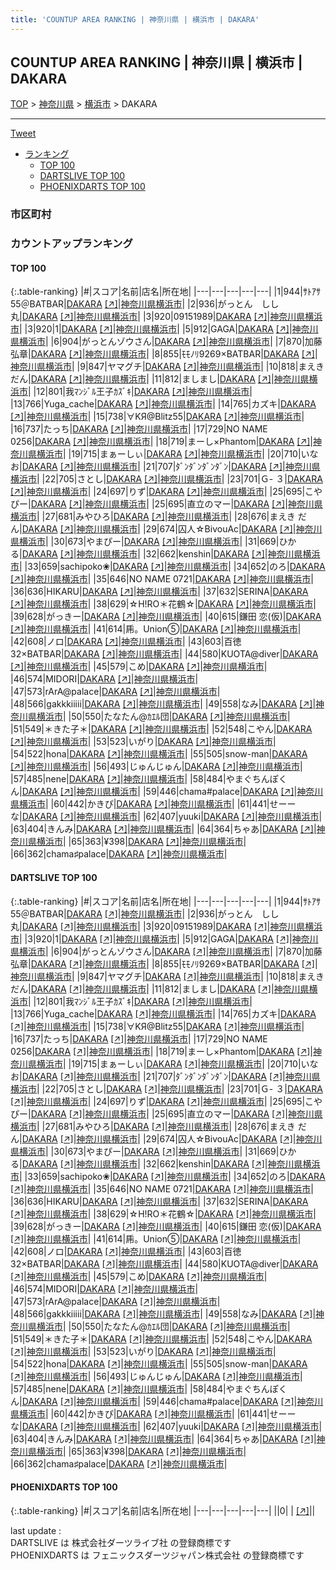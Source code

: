 ```yaml
---
title: 'COUNTUP AREA RANKING | 神奈川県 | 横浜市 | DAKARA'
---
```

## COUNTUP AREA RANKING | 神奈川県 | 横浜市 | DAKARA

[TOP](/darts/rank/) > [神奈川県](/darts/rank/神奈川県/) > [横浜市](/darts/rank/神奈川県/横浜市/) > DAKARA

___

<a href="https://twitter.com/share?ref_src=twsrc%5Etfw" data-text="COUNTUP AREA RANKING | 神奈川県横浜市DAKARA" class="twitter-share-button" data-hashtags="DARTSLIVE,PHOENIXDARTS,darts,ダーツ" data-show-count="false">Tweet</a>

* [ランキング](#カウントアップランキング)
    * [TOP 100](#top-100)
    * [DARTSLIVE TOP 100](#dartslive-top-100)
    * [PHOENIXDARTS TOP 100](#phoenixdarts-top-100)

### 市区町村

<ul>

</ul>

### カウントアップランキング

#### TOP 100



{:.table-ranking}
|#|スコア|名前|店名|所在地|
|---|---|---|---|---|
|1|944|<span class="rank-name-dl">ｻﾄｱｻ55＠BATBAR</span>|<a href="/darts/rank/shops/5ac3c671eeff47310d9b047a20a7ba1e.html">DAKARA</a> <a href="https://search.dartslive.com/jp/shop/5ac3c671eeff47310d9b047a20a7ba1e">[↗]</a>|<a href="/darts/rank/神奈川県/横浜市">神奈川県横浜市</a>|
|2|936|<span class="rank-name-dl">がっとん　しし丸</span>|<a href="/darts/rank/shops/5ac3c671eeff47310d9b047a20a7ba1e.html">DAKARA</a> <a href="https://search.dartslive.com/jp/shop/5ac3c671eeff47310d9b047a20a7ba1e">[↗]</a>|<a href="/darts/rank/神奈川県/横浜市">神奈川県横浜市</a>|
|3|920|<span class="rank-name-dl">09151989</span>|<a href="/darts/rank/shops/5ac3c671eeff47310d9b047a20a7ba1e.html">DAKARA</a> <a href="https://search.dartslive.com/jp/shop/5ac3c671eeff47310d9b047a20a7ba1e">[↗]</a>|<a href="/darts/rank/神奈川県/横浜市">神奈川県横浜市</a>|
|3|920|<span class="rank-name-dl">1</span>|<a href="/darts/rank/shops/5ac3c671eeff47310d9b047a20a7ba1e.html">DAKARA</a> <a href="https://search.dartslive.com/jp/shop/5ac3c671eeff47310d9b047a20a7ba1e">[↗]</a>|<a href="/darts/rank/神奈川県/横浜市">神奈川県横浜市</a>|
|5|912|<span class="rank-name-dl">GAGA</span>|<a href="/darts/rank/shops/5ac3c671eeff47310d9b047a20a7ba1e.html">DAKARA</a> <a href="https://search.dartslive.com/jp/shop/5ac3c671eeff47310d9b047a20a7ba1e">[↗]</a>|<a href="/darts/rank/神奈川県/横浜市">神奈川県横浜市</a>|
|6|904|<span class="rank-name-dl">がっとんゾウさん</span>|<a href="/darts/rank/shops/5ac3c671eeff47310d9b047a20a7ba1e.html">DAKARA</a> <a href="https://search.dartslive.com/jp/shop/5ac3c671eeff47310d9b047a20a7ba1e">[↗]</a>|<a href="/darts/rank/神奈川県/横浜市">神奈川県横浜市</a>|
|7|870|<span class="rank-name-dl">加藤 弘章</span>|<a href="/darts/rank/shops/5ac3c671eeff47310d9b047a20a7ba1e.html">DAKARA</a> <a href="https://search.dartslive.com/jp/shop/5ac3c671eeff47310d9b047a20a7ba1e">[↗]</a>|<a href="/darts/rank/神奈川県/横浜市">神奈川県横浜市</a>|
|8|855|<span class="rank-name-dl">ﾓﾓﾉﾘ9269×BATBAR</span>|<a href="/darts/rank/shops/5ac3c671eeff47310d9b047a20a7ba1e.html">DAKARA</a> <a href="https://search.dartslive.com/jp/shop/5ac3c671eeff47310d9b047a20a7ba1e">[↗]</a>|<a href="/darts/rank/神奈川県/横浜市">神奈川県横浜市</a>|
|9|847|<span class="rank-name-dl">ヤマグチ</span>|<a href="/darts/rank/shops/5ac3c671eeff47310d9b047a20a7ba1e.html">DAKARA</a> <a href="https://search.dartslive.com/jp/shop/5ac3c671eeff47310d9b047a20a7ba1e">[↗]</a>|<a href="/darts/rank/神奈川県/横浜市">神奈川県横浜市</a>|
|10|818|<span class="rank-name-dl">まえきだん</span>|<a href="/darts/rank/shops/5ac3c671eeff47310d9b047a20a7ba1e.html">DAKARA</a> <a href="https://search.dartslive.com/jp/shop/5ac3c671eeff47310d9b047a20a7ba1e">[↗]</a>|<a href="/darts/rank/神奈川県/横浜市">神奈川県横浜市</a>|
|11|812|<span class="rank-name-dl">ましまし</span>|<a href="/darts/rank/shops/5ac3c671eeff47310d9b047a20a7ba1e.html">DAKARA</a> <a href="https://search.dartslive.com/jp/shop/5ac3c671eeff47310d9b047a20a7ba1e">[↗]</a>|<a href="/darts/rank/神奈川県/横浜市">神奈川県横浜市</a>|
|12|801|<span class="rank-name-dl">我ﾏﾝｼﾞﾙ王子ｶｽﾞｷ</span>|<a href="/darts/rank/shops/5ac3c671eeff47310d9b047a20a7ba1e.html">DAKARA</a> <a href="https://search.dartslive.com/jp/shop/5ac3c671eeff47310d9b047a20a7ba1e">[↗]</a>|<a href="/darts/rank/神奈川県/横浜市">神奈川県横浜市</a>|
|13|766|<span class="rank-name-dl">Yuga_cache</span>|<a href="/darts/rank/shops/5ac3c671eeff47310d9b047a20a7ba1e.html">DAKARA</a> <a href="https://search.dartslive.com/jp/shop/5ac3c671eeff47310d9b047a20a7ba1e">[↗]</a>|<a href="/darts/rank/神奈川県/横浜市">神奈川県横浜市</a>|
|14|765|<span class="rank-name-dl">カズキ</span>|<a href="/darts/rank/shops/5ac3c671eeff47310d9b047a20a7ba1e.html">DAKARA</a> <a href="https://search.dartslive.com/jp/shop/5ac3c671eeff47310d9b047a20a7ba1e">[↗]</a>|<a href="/darts/rank/神奈川県/横浜市">神奈川県横浜市</a>|
|15|738|<span class="rank-name-dl">∀ΚЯ@Blitz55</span>|<a href="/darts/rank/shops/5ac3c671eeff47310d9b047a20a7ba1e.html">DAKARA</a> <a href="https://search.dartslive.com/jp/shop/5ac3c671eeff47310d9b047a20a7ba1e">[↗]</a>|<a href="/darts/rank/神奈川県/横浜市">神奈川県横浜市</a>|
|16|737|<span class="rank-name-dl">たっち</span>|<a href="/darts/rank/shops/5ac3c671eeff47310d9b047a20a7ba1e.html">DAKARA</a> <a href="https://search.dartslive.com/jp/shop/5ac3c671eeff47310d9b047a20a7ba1e">[↗]</a>|<a href="/darts/rank/神奈川県/横浜市">神奈川県横浜市</a>|
|17|729|<span class="rank-name-dl">NO NAME 0256</span>|<a href="/darts/rank/shops/5ac3c671eeff47310d9b047a20a7ba1e.html">DAKARA</a> <a href="https://search.dartslive.com/jp/shop/5ac3c671eeff47310d9b047a20a7ba1e">[↗]</a>|<a href="/darts/rank/神奈川県/横浜市">神奈川県横浜市</a>|
|18|719|<span class="rank-name-dl">まーし×Phantom</span>|<a href="/darts/rank/shops/5ac3c671eeff47310d9b047a20a7ba1e.html">DAKARA</a> <a href="https://search.dartslive.com/jp/shop/5ac3c671eeff47310d9b047a20a7ba1e">[↗]</a>|<a href="/darts/rank/神奈川県/横浜市">神奈川県横浜市</a>|
|19|715|<span class="rank-name-dl">まぁーしぃ</span>|<a href="/darts/rank/shops/5ac3c671eeff47310d9b047a20a7ba1e.html">DAKARA</a> <a href="https://search.dartslive.com/jp/shop/5ac3c671eeff47310d9b047a20a7ba1e">[↗]</a>|<a href="/darts/rank/神奈川県/横浜市">神奈川県横浜市</a>|
|20|710|<span class="rank-name-dl">いなお</span>|<a href="/darts/rank/shops/5ac3c671eeff47310d9b047a20a7ba1e.html">DAKARA</a> <a href="https://search.dartslive.com/jp/shop/5ac3c671eeff47310d9b047a20a7ba1e">[↗]</a>|<a href="/darts/rank/神奈川県/横浜市">神奈川県横浜市</a>|
|21|707|<span class="rank-name-dl">ﾀﾞﾝﾀﾞﾝﾀﾞﾝﾀﾞﾝ</span>|<a href="/darts/rank/shops/5ac3c671eeff47310d9b047a20a7ba1e.html">DAKARA</a> <a href="https://search.dartslive.com/jp/shop/5ac3c671eeff47310d9b047a20a7ba1e">[↗]</a>|<a href="/darts/rank/神奈川県/横浜市">神奈川県横浜市</a>|
|22|705|<span class="rank-name-dl">さとし</span>|<a href="/darts/rank/shops/5ac3c671eeff47310d9b047a20a7ba1e.html">DAKARA</a> <a href="https://search.dartslive.com/jp/shop/5ac3c671eeff47310d9b047a20a7ba1e">[↗]</a>|<a href="/darts/rank/神奈川県/横浜市">神奈川県横浜市</a>|
|23|701|<span class="rank-name-dl">Ｇ- ３</span>|<a href="/darts/rank/shops/5ac3c671eeff47310d9b047a20a7ba1e.html">DAKARA</a> <a href="https://search.dartslive.com/jp/shop/5ac3c671eeff47310d9b047a20a7ba1e">[↗]</a>|<a href="/darts/rank/神奈川県/横浜市">神奈川県横浜市</a>|
|24|697|<span class="rank-name-dl">りず</span>|<a href="/darts/rank/shops/5ac3c671eeff47310d9b047a20a7ba1e.html">DAKARA</a> <a href="https://search.dartslive.com/jp/shop/5ac3c671eeff47310d9b047a20a7ba1e">[↗]</a>|<a href="/darts/rank/神奈川県/横浜市">神奈川県横浜市</a>|
|25|695|<span class="rank-name-dl">こやぴー</span>|<a href="/darts/rank/shops/5ac3c671eeff47310d9b047a20a7ba1e.html">DAKARA</a> <a href="https://search.dartslive.com/jp/shop/5ac3c671eeff47310d9b047a20a7ba1e">[↗]</a>|<a href="/darts/rank/神奈川県/横浜市">神奈川県横浜市</a>|
|25|695|<span class="rank-name-dl">直立のマー</span>|<a href="/darts/rank/shops/5ac3c671eeff47310d9b047a20a7ba1e.html">DAKARA</a> <a href="https://search.dartslive.com/jp/shop/5ac3c671eeff47310d9b047a20a7ba1e">[↗]</a>|<a href="/darts/rank/神奈川県/横浜市">神奈川県横浜市</a>|
|27|681|<span class="rank-name-dl">みやひろ</span>|<a href="/darts/rank/shops/5ac3c671eeff47310d9b047a20a7ba1e.html">DAKARA</a> <a href="https://search.dartslive.com/jp/shop/5ac3c671eeff47310d9b047a20a7ba1e">[↗]</a>|<a href="/darts/rank/神奈川県/横浜市">神奈川県横浜市</a>|
|28|676|<span class="rank-name-dl">まえき だん</span>|<a href="/darts/rank/shops/5ac3c671eeff47310d9b047a20a7ba1e.html">DAKARA</a> <a href="https://search.dartslive.com/jp/shop/5ac3c671eeff47310d9b047a20a7ba1e">[↗]</a>|<a href="/darts/rank/神奈川県/横浜市">神奈川県横浜市</a>|
|29|674|<span class="rank-name-dl">囚人☆BivouAc</span>|<a href="/darts/rank/shops/5ac3c671eeff47310d9b047a20a7ba1e.html">DAKARA</a> <a href="https://search.dartslive.com/jp/shop/5ac3c671eeff47310d9b047a20a7ba1e">[↗]</a>|<a href="/darts/rank/神奈川県/横浜市">神奈川県横浜市</a>|
|30|673|<span class="rank-name-dl">やまぴー</span>|<a href="/darts/rank/shops/5ac3c671eeff47310d9b047a20a7ba1e.html">DAKARA</a> <a href="https://search.dartslive.com/jp/shop/5ac3c671eeff47310d9b047a20a7ba1e">[↗]</a>|<a href="/darts/rank/神奈川県/横浜市">神奈川県横浜市</a>|
|31|669|<span class="rank-name-dl">ひかる</span>|<a href="/darts/rank/shops/5ac3c671eeff47310d9b047a20a7ba1e.html">DAKARA</a> <a href="https://search.dartslive.com/jp/shop/5ac3c671eeff47310d9b047a20a7ba1e">[↗]</a>|<a href="/darts/rank/神奈川県/横浜市">神奈川県横浜市</a>|
|32|662|<span class="rank-name-dl">kenshin</span>|<a href="/darts/rank/shops/5ac3c671eeff47310d9b047a20a7ba1e.html">DAKARA</a> <a href="https://search.dartslive.com/jp/shop/5ac3c671eeff47310d9b047a20a7ba1e">[↗]</a>|<a href="/darts/rank/神奈川県/横浜市">神奈川県横浜市</a>|
|33|659|<span class="rank-name-dl">sachipoko❀</span>|<a href="/darts/rank/shops/5ac3c671eeff47310d9b047a20a7ba1e.html">DAKARA</a> <a href="https://search.dartslive.com/jp/shop/5ac3c671eeff47310d9b047a20a7ba1e">[↗]</a>|<a href="/darts/rank/神奈川県/横浜市">神奈川県横浜市</a>|
|34|652|<span class="rank-name-dl">のろ</span>|<a href="/darts/rank/shops/5ac3c671eeff47310d9b047a20a7ba1e.html">DAKARA</a> <a href="https://search.dartslive.com/jp/shop/5ac3c671eeff47310d9b047a20a7ba1e">[↗]</a>|<a href="/darts/rank/神奈川県/横浜市">神奈川県横浜市</a>|
|35|646|<span class="rank-name-dl">NO NAME 0721</span>|<a href="/darts/rank/shops/5ac3c671eeff47310d9b047a20a7ba1e.html">DAKARA</a> <a href="https://search.dartslive.com/jp/shop/5ac3c671eeff47310d9b047a20a7ba1e">[↗]</a>|<a href="/darts/rank/神奈川県/横浜市">神奈川県横浜市</a>|
|36|636|<span class="rank-name-dl">HIKARU</span>|<a href="/darts/rank/shops/5ac3c671eeff47310d9b047a20a7ba1e.html">DAKARA</a> <a href="https://search.dartslive.com/jp/shop/5ac3c671eeff47310d9b047a20a7ba1e">[↗]</a>|<a href="/darts/rank/神奈川県/横浜市">神奈川県横浜市</a>|
|37|632|<span class="rank-name-dl">SERINA</span>|<a href="/darts/rank/shops/5ac3c671eeff47310d9b047a20a7ba1e.html">DAKARA</a> <a href="https://search.dartslive.com/jp/shop/5ac3c671eeff47310d9b047a20a7ba1e">[↗]</a>|<a href="/darts/rank/神奈川県/横浜市">神奈川県横浜市</a>|
|38|629|<span class="rank-name-dl">☆H!RO＊花鶴☆</span>|<a href="/darts/rank/shops/5ac3c671eeff47310d9b047a20a7ba1e.html">DAKARA</a> <a href="https://search.dartslive.com/jp/shop/5ac3c671eeff47310d9b047a20a7ba1e">[↗]</a>|<a href="/darts/rank/神奈川県/横浜市">神奈川県横浜市</a>|
|39|628|<span class="rank-name-dl">がっきー</span>|<a href="/darts/rank/shops/5ac3c671eeff47310d9b047a20a7ba1e.html">DAKARA</a> <a href="https://search.dartslive.com/jp/shop/5ac3c671eeff47310d9b047a20a7ba1e">[↗]</a>|<a href="/darts/rank/神奈川県/横浜市">神奈川県横浜市</a>|
|40|615|<span class="rank-name-dl">鎌田 恋(仮)</span>|<a href="/darts/rank/shops/5ac3c671eeff47310d9b047a20a7ba1e.html">DAKARA</a> <a href="https://search.dartslive.com/jp/shop/5ac3c671eeff47310d9b047a20a7ba1e">[↗]</a>|<a href="/darts/rank/神奈川県/横浜市">神奈川県横浜市</a>|
|41|614|<span class="rank-name-dl">乕。Union⑤</span>|<a href="/darts/rank/shops/5ac3c671eeff47310d9b047a20a7ba1e.html">DAKARA</a> <a href="https://search.dartslive.com/jp/shop/5ac3c671eeff47310d9b047a20a7ba1e">[↗]</a>|<a href="/darts/rank/神奈川県/横浜市">神奈川県横浜市</a>|
|42|608|<span class="rank-name-dl">ノロ</span>|<a href="/darts/rank/shops/5ac3c671eeff47310d9b047a20a7ba1e.html">DAKARA</a> <a href="https://search.dartslive.com/jp/shop/5ac3c671eeff47310d9b047a20a7ba1e">[↗]</a>|<a href="/darts/rank/神奈川県/横浜市">神奈川県横浜市</a>|
|43|603|<span class="rank-name-dl">百徳32×BATBAR</span>|<a href="/darts/rank/shops/5ac3c671eeff47310d9b047a20a7ba1e.html">DAKARA</a> <a href="https://search.dartslive.com/jp/shop/5ac3c671eeff47310d9b047a20a7ba1e">[↗]</a>|<a href="/darts/rank/神奈川県/横浜市">神奈川県横浜市</a>|
|44|580|<span class="rank-name-dl">KUOTA@diver</span>|<a href="/darts/rank/shops/5ac3c671eeff47310d9b047a20a7ba1e.html">DAKARA</a> <a href="https://search.dartslive.com/jp/shop/5ac3c671eeff47310d9b047a20a7ba1e">[↗]</a>|<a href="/darts/rank/神奈川県/横浜市">神奈川県横浜市</a>|
|45|579|<span class="rank-name-dl">こめ</span>|<a href="/darts/rank/shops/5ac3c671eeff47310d9b047a20a7ba1e.html">DAKARA</a> <a href="https://search.dartslive.com/jp/shop/5ac3c671eeff47310d9b047a20a7ba1e">[↗]</a>|<a href="/darts/rank/神奈川県/横浜市">神奈川県横浜市</a>|
|46|574|<span class="rank-name-dl">MIDORI</span>|<a href="/darts/rank/shops/5ac3c671eeff47310d9b047a20a7ba1e.html">DAKARA</a> <a href="https://search.dartslive.com/jp/shop/5ac3c671eeff47310d9b047a20a7ba1e">[↗]</a>|<a href="/darts/rank/神奈川県/横浜市">神奈川県横浜市</a>|
|47|573|<span class="rank-name-dl">rArA@palace</span>|<a href="/darts/rank/shops/5ac3c671eeff47310d9b047a20a7ba1e.html">DAKARA</a> <a href="https://search.dartslive.com/jp/shop/5ac3c671eeff47310d9b047a20a7ba1e">[↗]</a>|<a href="/darts/rank/神奈川県/横浜市">神奈川県横浜市</a>|
|48|566|<span class="rank-name-dl">gakkkiiiii</span>|<a href="/darts/rank/shops/5ac3c671eeff47310d9b047a20a7ba1e.html">DAKARA</a> <a href="https://search.dartslive.com/jp/shop/5ac3c671eeff47310d9b047a20a7ba1e">[↗]</a>|<a href="/darts/rank/神奈川県/横浜市">神奈川県横浜市</a>|
|49|558|<span class="rank-name-dl">なみ</span>|<a href="/darts/rank/shops/5ac3c671eeff47310d9b047a20a7ba1e.html">DAKARA</a> <a href="https://search.dartslive.com/jp/shop/5ac3c671eeff47310d9b047a20a7ba1e">[↗]</a>|<a href="/darts/rank/神奈川県/横浜市">神奈川県横浜市</a>|
|50|550|<span class="rank-name-dl">たなたん@ｶｴﾙ団</span>|<a href="/darts/rank/shops/5ac3c671eeff47310d9b047a20a7ba1e.html">DAKARA</a> <a href="https://search.dartslive.com/jp/shop/5ac3c671eeff47310d9b047a20a7ba1e">[↗]</a>|<a href="/darts/rank/神奈川県/横浜市">神奈川県横浜市</a>|
|51|549|<span class="rank-name-dl">＊きた子＊</span>|<a href="/darts/rank/shops/5ac3c671eeff47310d9b047a20a7ba1e.html">DAKARA</a> <a href="https://search.dartslive.com/jp/shop/5ac3c671eeff47310d9b047a20a7ba1e">[↗]</a>|<a href="/darts/rank/神奈川県/横浜市">神奈川県横浜市</a>|
|52|548|<span class="rank-name-dl">こやん</span>|<a href="/darts/rank/shops/5ac3c671eeff47310d9b047a20a7ba1e.html">DAKARA</a> <a href="https://search.dartslive.com/jp/shop/5ac3c671eeff47310d9b047a20a7ba1e">[↗]</a>|<a href="/darts/rank/神奈川県/横浜市">神奈川県横浜市</a>|
|53|523|<span class="rank-name-dl">いがり</span>|<a href="/darts/rank/shops/5ac3c671eeff47310d9b047a20a7ba1e.html">DAKARA</a> <a href="https://search.dartslive.com/jp/shop/5ac3c671eeff47310d9b047a20a7ba1e">[↗]</a>|<a href="/darts/rank/神奈川県/横浜市">神奈川県横浜市</a>|
|54|522|<span class="rank-name-dl">hona</span>|<a href="/darts/rank/shops/5ac3c671eeff47310d9b047a20a7ba1e.html">DAKARA</a> <a href="https://search.dartslive.com/jp/shop/5ac3c671eeff47310d9b047a20a7ba1e">[↗]</a>|<a href="/darts/rank/神奈川県/横浜市">神奈川県横浜市</a>|
|55|505|<span class="rank-name-dl">snow-man</span>|<a href="/darts/rank/shops/5ac3c671eeff47310d9b047a20a7ba1e.html">DAKARA</a> <a href="https://search.dartslive.com/jp/shop/5ac3c671eeff47310d9b047a20a7ba1e">[↗]</a>|<a href="/darts/rank/神奈川県/横浜市">神奈川県横浜市</a>|
|56|493|<span class="rank-name-dl">じゅんじゅん</span>|<a href="/darts/rank/shops/5ac3c671eeff47310d9b047a20a7ba1e.html">DAKARA</a> <a href="https://search.dartslive.com/jp/shop/5ac3c671eeff47310d9b047a20a7ba1e">[↗]</a>|<a href="/darts/rank/神奈川県/横浜市">神奈川県横浜市</a>|
|57|485|<span class="rank-name-dl">nene</span>|<a href="/darts/rank/shops/5ac3c671eeff47310d9b047a20a7ba1e.html">DAKARA</a> <a href="https://search.dartslive.com/jp/shop/5ac3c671eeff47310d9b047a20a7ba1e">[↗]</a>|<a href="/darts/rank/神奈川県/横浜市">神奈川県横浜市</a>|
|58|484|<span class="rank-name-dl">やまぐちんぽくん</span>|<a href="/darts/rank/shops/5ac3c671eeff47310d9b047a20a7ba1e.html">DAKARA</a> <a href="https://search.dartslive.com/jp/shop/5ac3c671eeff47310d9b047a20a7ba1e">[↗]</a>|<a href="/darts/rank/神奈川県/横浜市">神奈川県横浜市</a>|
|59|446|<span class="rank-name-dl">chama#palace</span>|<a href="/darts/rank/shops/5ac3c671eeff47310d9b047a20a7ba1e.html">DAKARA</a> <a href="https://search.dartslive.com/jp/shop/5ac3c671eeff47310d9b047a20a7ba1e">[↗]</a>|<a href="/darts/rank/神奈川県/横浜市">神奈川県横浜市</a>|
|60|442|<span class="rank-name-dl">かきぴ</span>|<a href="/darts/rank/shops/5ac3c671eeff47310d9b047a20a7ba1e.html">DAKARA</a> <a href="https://search.dartslive.com/jp/shop/5ac3c671eeff47310d9b047a20a7ba1e">[↗]</a>|<a href="/darts/rank/神奈川県/横浜市">神奈川県横浜市</a>|
|61|441|<span class="rank-name-dl">せーーな</span>|<a href="/darts/rank/shops/5ac3c671eeff47310d9b047a20a7ba1e.html">DAKARA</a> <a href="https://search.dartslive.com/jp/shop/5ac3c671eeff47310d9b047a20a7ba1e">[↗]</a>|<a href="/darts/rank/神奈川県/横浜市">神奈川県横浜市</a>|
|62|407|<span class="rank-name-dl">yuuki</span>|<a href="/darts/rank/shops/5ac3c671eeff47310d9b047a20a7ba1e.html">DAKARA</a> <a href="https://search.dartslive.com/jp/shop/5ac3c671eeff47310d9b047a20a7ba1e">[↗]</a>|<a href="/darts/rank/神奈川県/横浜市">神奈川県横浜市</a>|
|63|404|<span class="rank-name-dl">きんみ</span>|<a href="/darts/rank/shops/5ac3c671eeff47310d9b047a20a7ba1e.html">DAKARA</a> <a href="https://search.dartslive.com/jp/shop/5ac3c671eeff47310d9b047a20a7ba1e">[↗]</a>|<a href="/darts/rank/神奈川県/横浜市">神奈川県横浜市</a>|
|64|364|<span class="rank-name-dl">ちゃあ</span>|<a href="/darts/rank/shops/5ac3c671eeff47310d9b047a20a7ba1e.html">DAKARA</a> <a href="https://search.dartslive.com/jp/shop/5ac3c671eeff47310d9b047a20a7ba1e">[↗]</a>|<a href="/darts/rank/神奈川県/横浜市">神奈川県横浜市</a>|
|65|363|<span class="rank-name-dl">¥398</span>|<a href="/darts/rank/shops/5ac3c671eeff47310d9b047a20a7ba1e.html">DAKARA</a> <a href="https://search.dartslive.com/jp/shop/5ac3c671eeff47310d9b047a20a7ba1e">[↗]</a>|<a href="/darts/rank/神奈川県/横浜市">神奈川県横浜市</a>|
|66|362|<span class="rank-name-dl">chama♯palace</span>|<a href="/darts/rank/shops/5ac3c671eeff47310d9b047a20a7ba1e.html">DAKARA</a> <a href="https://search.dartslive.com/jp/shop/5ac3c671eeff47310d9b047a20a7ba1e">[↗]</a>|<a href="/darts/rank/神奈川県/横浜市">神奈川県横浜市</a>|


#### DARTSLIVE TOP 100



{:.table-ranking}
|#|スコア|名前|店名|所在地|
|---|---|---|---|---|
|1|944|<span class="rank-name-dl">ｻﾄｱｻ55＠BATBAR</span>|<a href="/darts/rank/shops/5ac3c671eeff47310d9b047a20a7ba1e.html">DAKARA</a> <a href="https://search.dartslive.com/jp/shop/5ac3c671eeff47310d9b047a20a7ba1e">[↗]</a>|<a href="/darts/rank/神奈川県/横浜市">神奈川県横浜市</a>|
|2|936|<span class="rank-name-dl">がっとん　しし丸</span>|<a href="/darts/rank/shops/5ac3c671eeff47310d9b047a20a7ba1e.html">DAKARA</a> <a href="https://search.dartslive.com/jp/shop/5ac3c671eeff47310d9b047a20a7ba1e">[↗]</a>|<a href="/darts/rank/神奈川県/横浜市">神奈川県横浜市</a>|
|3|920|<span class="rank-name-dl">09151989</span>|<a href="/darts/rank/shops/5ac3c671eeff47310d9b047a20a7ba1e.html">DAKARA</a> <a href="https://search.dartslive.com/jp/shop/5ac3c671eeff47310d9b047a20a7ba1e">[↗]</a>|<a href="/darts/rank/神奈川県/横浜市">神奈川県横浜市</a>|
|3|920|<span class="rank-name-dl">1</span>|<a href="/darts/rank/shops/5ac3c671eeff47310d9b047a20a7ba1e.html">DAKARA</a> <a href="https://search.dartslive.com/jp/shop/5ac3c671eeff47310d9b047a20a7ba1e">[↗]</a>|<a href="/darts/rank/神奈川県/横浜市">神奈川県横浜市</a>|
|5|912|<span class="rank-name-dl">GAGA</span>|<a href="/darts/rank/shops/5ac3c671eeff47310d9b047a20a7ba1e.html">DAKARA</a> <a href="https://search.dartslive.com/jp/shop/5ac3c671eeff47310d9b047a20a7ba1e">[↗]</a>|<a href="/darts/rank/神奈川県/横浜市">神奈川県横浜市</a>|
|6|904|<span class="rank-name-dl">がっとんゾウさん</span>|<a href="/darts/rank/shops/5ac3c671eeff47310d9b047a20a7ba1e.html">DAKARA</a> <a href="https://search.dartslive.com/jp/shop/5ac3c671eeff47310d9b047a20a7ba1e">[↗]</a>|<a href="/darts/rank/神奈川県/横浜市">神奈川県横浜市</a>|
|7|870|<span class="rank-name-dl">加藤 弘章</span>|<a href="/darts/rank/shops/5ac3c671eeff47310d9b047a20a7ba1e.html">DAKARA</a> <a href="https://search.dartslive.com/jp/shop/5ac3c671eeff47310d9b047a20a7ba1e">[↗]</a>|<a href="/darts/rank/神奈川県/横浜市">神奈川県横浜市</a>|
|8|855|<span class="rank-name-dl">ﾓﾓﾉﾘ9269×BATBAR</span>|<a href="/darts/rank/shops/5ac3c671eeff47310d9b047a20a7ba1e.html">DAKARA</a> <a href="https://search.dartslive.com/jp/shop/5ac3c671eeff47310d9b047a20a7ba1e">[↗]</a>|<a href="/darts/rank/神奈川県/横浜市">神奈川県横浜市</a>|
|9|847|<span class="rank-name-dl">ヤマグチ</span>|<a href="/darts/rank/shops/5ac3c671eeff47310d9b047a20a7ba1e.html">DAKARA</a> <a href="https://search.dartslive.com/jp/shop/5ac3c671eeff47310d9b047a20a7ba1e">[↗]</a>|<a href="/darts/rank/神奈川県/横浜市">神奈川県横浜市</a>|
|10|818|<span class="rank-name-dl">まえきだん</span>|<a href="/darts/rank/shops/5ac3c671eeff47310d9b047a20a7ba1e.html">DAKARA</a> <a href="https://search.dartslive.com/jp/shop/5ac3c671eeff47310d9b047a20a7ba1e">[↗]</a>|<a href="/darts/rank/神奈川県/横浜市">神奈川県横浜市</a>|
|11|812|<span class="rank-name-dl">ましまし</span>|<a href="/darts/rank/shops/5ac3c671eeff47310d9b047a20a7ba1e.html">DAKARA</a> <a href="https://search.dartslive.com/jp/shop/5ac3c671eeff47310d9b047a20a7ba1e">[↗]</a>|<a href="/darts/rank/神奈川県/横浜市">神奈川県横浜市</a>|
|12|801|<span class="rank-name-dl">我ﾏﾝｼﾞﾙ王子ｶｽﾞｷ</span>|<a href="/darts/rank/shops/5ac3c671eeff47310d9b047a20a7ba1e.html">DAKARA</a> <a href="https://search.dartslive.com/jp/shop/5ac3c671eeff47310d9b047a20a7ba1e">[↗]</a>|<a href="/darts/rank/神奈川県/横浜市">神奈川県横浜市</a>|
|13|766|<span class="rank-name-dl">Yuga_cache</span>|<a href="/darts/rank/shops/5ac3c671eeff47310d9b047a20a7ba1e.html">DAKARA</a> <a href="https://search.dartslive.com/jp/shop/5ac3c671eeff47310d9b047a20a7ba1e">[↗]</a>|<a href="/darts/rank/神奈川県/横浜市">神奈川県横浜市</a>|
|14|765|<span class="rank-name-dl">カズキ</span>|<a href="/darts/rank/shops/5ac3c671eeff47310d9b047a20a7ba1e.html">DAKARA</a> <a href="https://search.dartslive.com/jp/shop/5ac3c671eeff47310d9b047a20a7ba1e">[↗]</a>|<a href="/darts/rank/神奈川県/横浜市">神奈川県横浜市</a>|
|15|738|<span class="rank-name-dl">∀ΚЯ@Blitz55</span>|<a href="/darts/rank/shops/5ac3c671eeff47310d9b047a20a7ba1e.html">DAKARA</a> <a href="https://search.dartslive.com/jp/shop/5ac3c671eeff47310d9b047a20a7ba1e">[↗]</a>|<a href="/darts/rank/神奈川県/横浜市">神奈川県横浜市</a>|
|16|737|<span class="rank-name-dl">たっち</span>|<a href="/darts/rank/shops/5ac3c671eeff47310d9b047a20a7ba1e.html">DAKARA</a> <a href="https://search.dartslive.com/jp/shop/5ac3c671eeff47310d9b047a20a7ba1e">[↗]</a>|<a href="/darts/rank/神奈川県/横浜市">神奈川県横浜市</a>|
|17|729|<span class="rank-name-dl">NO NAME 0256</span>|<a href="/darts/rank/shops/5ac3c671eeff47310d9b047a20a7ba1e.html">DAKARA</a> <a href="https://search.dartslive.com/jp/shop/5ac3c671eeff47310d9b047a20a7ba1e">[↗]</a>|<a href="/darts/rank/神奈川県/横浜市">神奈川県横浜市</a>|
|18|719|<span class="rank-name-dl">まーし×Phantom</span>|<a href="/darts/rank/shops/5ac3c671eeff47310d9b047a20a7ba1e.html">DAKARA</a> <a href="https://search.dartslive.com/jp/shop/5ac3c671eeff47310d9b047a20a7ba1e">[↗]</a>|<a href="/darts/rank/神奈川県/横浜市">神奈川県横浜市</a>|
|19|715|<span class="rank-name-dl">まぁーしぃ</span>|<a href="/darts/rank/shops/5ac3c671eeff47310d9b047a20a7ba1e.html">DAKARA</a> <a href="https://search.dartslive.com/jp/shop/5ac3c671eeff47310d9b047a20a7ba1e">[↗]</a>|<a href="/darts/rank/神奈川県/横浜市">神奈川県横浜市</a>|
|20|710|<span class="rank-name-dl">いなお</span>|<a href="/darts/rank/shops/5ac3c671eeff47310d9b047a20a7ba1e.html">DAKARA</a> <a href="https://search.dartslive.com/jp/shop/5ac3c671eeff47310d9b047a20a7ba1e">[↗]</a>|<a href="/darts/rank/神奈川県/横浜市">神奈川県横浜市</a>|
|21|707|<span class="rank-name-dl">ﾀﾞﾝﾀﾞﾝﾀﾞﾝﾀﾞﾝ</span>|<a href="/darts/rank/shops/5ac3c671eeff47310d9b047a20a7ba1e.html">DAKARA</a> <a href="https://search.dartslive.com/jp/shop/5ac3c671eeff47310d9b047a20a7ba1e">[↗]</a>|<a href="/darts/rank/神奈川県/横浜市">神奈川県横浜市</a>|
|22|705|<span class="rank-name-dl">さとし</span>|<a href="/darts/rank/shops/5ac3c671eeff47310d9b047a20a7ba1e.html">DAKARA</a> <a href="https://search.dartslive.com/jp/shop/5ac3c671eeff47310d9b047a20a7ba1e">[↗]</a>|<a href="/darts/rank/神奈川県/横浜市">神奈川県横浜市</a>|
|23|701|<span class="rank-name-dl">Ｇ- ３</span>|<a href="/darts/rank/shops/5ac3c671eeff47310d9b047a20a7ba1e.html">DAKARA</a> <a href="https://search.dartslive.com/jp/shop/5ac3c671eeff47310d9b047a20a7ba1e">[↗]</a>|<a href="/darts/rank/神奈川県/横浜市">神奈川県横浜市</a>|
|24|697|<span class="rank-name-dl">りず</span>|<a href="/darts/rank/shops/5ac3c671eeff47310d9b047a20a7ba1e.html">DAKARA</a> <a href="https://search.dartslive.com/jp/shop/5ac3c671eeff47310d9b047a20a7ba1e">[↗]</a>|<a href="/darts/rank/神奈川県/横浜市">神奈川県横浜市</a>|
|25|695|<span class="rank-name-dl">こやぴー</span>|<a href="/darts/rank/shops/5ac3c671eeff47310d9b047a20a7ba1e.html">DAKARA</a> <a href="https://search.dartslive.com/jp/shop/5ac3c671eeff47310d9b047a20a7ba1e">[↗]</a>|<a href="/darts/rank/神奈川県/横浜市">神奈川県横浜市</a>|
|25|695|<span class="rank-name-dl">直立のマー</span>|<a href="/darts/rank/shops/5ac3c671eeff47310d9b047a20a7ba1e.html">DAKARA</a> <a href="https://search.dartslive.com/jp/shop/5ac3c671eeff47310d9b047a20a7ba1e">[↗]</a>|<a href="/darts/rank/神奈川県/横浜市">神奈川県横浜市</a>|
|27|681|<span class="rank-name-dl">みやひろ</span>|<a href="/darts/rank/shops/5ac3c671eeff47310d9b047a20a7ba1e.html">DAKARA</a> <a href="https://search.dartslive.com/jp/shop/5ac3c671eeff47310d9b047a20a7ba1e">[↗]</a>|<a href="/darts/rank/神奈川県/横浜市">神奈川県横浜市</a>|
|28|676|<span class="rank-name-dl">まえき だん</span>|<a href="/darts/rank/shops/5ac3c671eeff47310d9b047a20a7ba1e.html">DAKARA</a> <a href="https://search.dartslive.com/jp/shop/5ac3c671eeff47310d9b047a20a7ba1e">[↗]</a>|<a href="/darts/rank/神奈川県/横浜市">神奈川県横浜市</a>|
|29|674|<span class="rank-name-dl">囚人☆BivouAc</span>|<a href="/darts/rank/shops/5ac3c671eeff47310d9b047a20a7ba1e.html">DAKARA</a> <a href="https://search.dartslive.com/jp/shop/5ac3c671eeff47310d9b047a20a7ba1e">[↗]</a>|<a href="/darts/rank/神奈川県/横浜市">神奈川県横浜市</a>|
|30|673|<span class="rank-name-dl">やまぴー</span>|<a href="/darts/rank/shops/5ac3c671eeff47310d9b047a20a7ba1e.html">DAKARA</a> <a href="https://search.dartslive.com/jp/shop/5ac3c671eeff47310d9b047a20a7ba1e">[↗]</a>|<a href="/darts/rank/神奈川県/横浜市">神奈川県横浜市</a>|
|31|669|<span class="rank-name-dl">ひかる</span>|<a href="/darts/rank/shops/5ac3c671eeff47310d9b047a20a7ba1e.html">DAKARA</a> <a href="https://search.dartslive.com/jp/shop/5ac3c671eeff47310d9b047a20a7ba1e">[↗]</a>|<a href="/darts/rank/神奈川県/横浜市">神奈川県横浜市</a>|
|32|662|<span class="rank-name-dl">kenshin</span>|<a href="/darts/rank/shops/5ac3c671eeff47310d9b047a20a7ba1e.html">DAKARA</a> <a href="https://search.dartslive.com/jp/shop/5ac3c671eeff47310d9b047a20a7ba1e">[↗]</a>|<a href="/darts/rank/神奈川県/横浜市">神奈川県横浜市</a>|
|33|659|<span class="rank-name-dl">sachipoko❀</span>|<a href="/darts/rank/shops/5ac3c671eeff47310d9b047a20a7ba1e.html">DAKARA</a> <a href="https://search.dartslive.com/jp/shop/5ac3c671eeff47310d9b047a20a7ba1e">[↗]</a>|<a href="/darts/rank/神奈川県/横浜市">神奈川県横浜市</a>|
|34|652|<span class="rank-name-dl">のろ</span>|<a href="/darts/rank/shops/5ac3c671eeff47310d9b047a20a7ba1e.html">DAKARA</a> <a href="https://search.dartslive.com/jp/shop/5ac3c671eeff47310d9b047a20a7ba1e">[↗]</a>|<a href="/darts/rank/神奈川県/横浜市">神奈川県横浜市</a>|
|35|646|<span class="rank-name-dl">NO NAME 0721</span>|<a href="/darts/rank/shops/5ac3c671eeff47310d9b047a20a7ba1e.html">DAKARA</a> <a href="https://search.dartslive.com/jp/shop/5ac3c671eeff47310d9b047a20a7ba1e">[↗]</a>|<a href="/darts/rank/神奈川県/横浜市">神奈川県横浜市</a>|
|36|636|<span class="rank-name-dl">HIKARU</span>|<a href="/darts/rank/shops/5ac3c671eeff47310d9b047a20a7ba1e.html">DAKARA</a> <a href="https://search.dartslive.com/jp/shop/5ac3c671eeff47310d9b047a20a7ba1e">[↗]</a>|<a href="/darts/rank/神奈川県/横浜市">神奈川県横浜市</a>|
|37|632|<span class="rank-name-dl">SERINA</span>|<a href="/darts/rank/shops/5ac3c671eeff47310d9b047a20a7ba1e.html">DAKARA</a> <a href="https://search.dartslive.com/jp/shop/5ac3c671eeff47310d9b047a20a7ba1e">[↗]</a>|<a href="/darts/rank/神奈川県/横浜市">神奈川県横浜市</a>|
|38|629|<span class="rank-name-dl">☆H!RO＊花鶴☆</span>|<a href="/darts/rank/shops/5ac3c671eeff47310d9b047a20a7ba1e.html">DAKARA</a> <a href="https://search.dartslive.com/jp/shop/5ac3c671eeff47310d9b047a20a7ba1e">[↗]</a>|<a href="/darts/rank/神奈川県/横浜市">神奈川県横浜市</a>|
|39|628|<span class="rank-name-dl">がっきー</span>|<a href="/darts/rank/shops/5ac3c671eeff47310d9b047a20a7ba1e.html">DAKARA</a> <a href="https://search.dartslive.com/jp/shop/5ac3c671eeff47310d9b047a20a7ba1e">[↗]</a>|<a href="/darts/rank/神奈川県/横浜市">神奈川県横浜市</a>|
|40|615|<span class="rank-name-dl">鎌田 恋(仮)</span>|<a href="/darts/rank/shops/5ac3c671eeff47310d9b047a20a7ba1e.html">DAKARA</a> <a href="https://search.dartslive.com/jp/shop/5ac3c671eeff47310d9b047a20a7ba1e">[↗]</a>|<a href="/darts/rank/神奈川県/横浜市">神奈川県横浜市</a>|
|41|614|<span class="rank-name-dl">乕。Union⑤</span>|<a href="/darts/rank/shops/5ac3c671eeff47310d9b047a20a7ba1e.html">DAKARA</a> <a href="https://search.dartslive.com/jp/shop/5ac3c671eeff47310d9b047a20a7ba1e">[↗]</a>|<a href="/darts/rank/神奈川県/横浜市">神奈川県横浜市</a>|
|42|608|<span class="rank-name-dl">ノロ</span>|<a href="/darts/rank/shops/5ac3c671eeff47310d9b047a20a7ba1e.html">DAKARA</a> <a href="https://search.dartslive.com/jp/shop/5ac3c671eeff47310d9b047a20a7ba1e">[↗]</a>|<a href="/darts/rank/神奈川県/横浜市">神奈川県横浜市</a>|
|43|603|<span class="rank-name-dl">百徳32×BATBAR</span>|<a href="/darts/rank/shops/5ac3c671eeff47310d9b047a20a7ba1e.html">DAKARA</a> <a href="https://search.dartslive.com/jp/shop/5ac3c671eeff47310d9b047a20a7ba1e">[↗]</a>|<a href="/darts/rank/神奈川県/横浜市">神奈川県横浜市</a>|
|44|580|<span class="rank-name-dl">KUOTA@diver</span>|<a href="/darts/rank/shops/5ac3c671eeff47310d9b047a20a7ba1e.html">DAKARA</a> <a href="https://search.dartslive.com/jp/shop/5ac3c671eeff47310d9b047a20a7ba1e">[↗]</a>|<a href="/darts/rank/神奈川県/横浜市">神奈川県横浜市</a>|
|45|579|<span class="rank-name-dl">こめ</span>|<a href="/darts/rank/shops/5ac3c671eeff47310d9b047a20a7ba1e.html">DAKARA</a> <a href="https://search.dartslive.com/jp/shop/5ac3c671eeff47310d9b047a20a7ba1e">[↗]</a>|<a href="/darts/rank/神奈川県/横浜市">神奈川県横浜市</a>|
|46|574|<span class="rank-name-dl">MIDORI</span>|<a href="/darts/rank/shops/5ac3c671eeff47310d9b047a20a7ba1e.html">DAKARA</a> <a href="https://search.dartslive.com/jp/shop/5ac3c671eeff47310d9b047a20a7ba1e">[↗]</a>|<a href="/darts/rank/神奈川県/横浜市">神奈川県横浜市</a>|
|47|573|<span class="rank-name-dl">rArA@palace</span>|<a href="/darts/rank/shops/5ac3c671eeff47310d9b047a20a7ba1e.html">DAKARA</a> <a href="https://search.dartslive.com/jp/shop/5ac3c671eeff47310d9b047a20a7ba1e">[↗]</a>|<a href="/darts/rank/神奈川県/横浜市">神奈川県横浜市</a>|
|48|566|<span class="rank-name-dl">gakkkiiiii</span>|<a href="/darts/rank/shops/5ac3c671eeff47310d9b047a20a7ba1e.html">DAKARA</a> <a href="https://search.dartslive.com/jp/shop/5ac3c671eeff47310d9b047a20a7ba1e">[↗]</a>|<a href="/darts/rank/神奈川県/横浜市">神奈川県横浜市</a>|
|49|558|<span class="rank-name-dl">なみ</span>|<a href="/darts/rank/shops/5ac3c671eeff47310d9b047a20a7ba1e.html">DAKARA</a> <a href="https://search.dartslive.com/jp/shop/5ac3c671eeff47310d9b047a20a7ba1e">[↗]</a>|<a href="/darts/rank/神奈川県/横浜市">神奈川県横浜市</a>|
|50|550|<span class="rank-name-dl">たなたん@ｶｴﾙ団</span>|<a href="/darts/rank/shops/5ac3c671eeff47310d9b047a20a7ba1e.html">DAKARA</a> <a href="https://search.dartslive.com/jp/shop/5ac3c671eeff47310d9b047a20a7ba1e">[↗]</a>|<a href="/darts/rank/神奈川県/横浜市">神奈川県横浜市</a>|
|51|549|<span class="rank-name-dl">＊きた子＊</span>|<a href="/darts/rank/shops/5ac3c671eeff47310d9b047a20a7ba1e.html">DAKARA</a> <a href="https://search.dartslive.com/jp/shop/5ac3c671eeff47310d9b047a20a7ba1e">[↗]</a>|<a href="/darts/rank/神奈川県/横浜市">神奈川県横浜市</a>|
|52|548|<span class="rank-name-dl">こやん</span>|<a href="/darts/rank/shops/5ac3c671eeff47310d9b047a20a7ba1e.html">DAKARA</a> <a href="https://search.dartslive.com/jp/shop/5ac3c671eeff47310d9b047a20a7ba1e">[↗]</a>|<a href="/darts/rank/神奈川県/横浜市">神奈川県横浜市</a>|
|53|523|<span class="rank-name-dl">いがり</span>|<a href="/darts/rank/shops/5ac3c671eeff47310d9b047a20a7ba1e.html">DAKARA</a> <a href="https://search.dartslive.com/jp/shop/5ac3c671eeff47310d9b047a20a7ba1e">[↗]</a>|<a href="/darts/rank/神奈川県/横浜市">神奈川県横浜市</a>|
|54|522|<span class="rank-name-dl">hona</span>|<a href="/darts/rank/shops/5ac3c671eeff47310d9b047a20a7ba1e.html">DAKARA</a> <a href="https://search.dartslive.com/jp/shop/5ac3c671eeff47310d9b047a20a7ba1e">[↗]</a>|<a href="/darts/rank/神奈川県/横浜市">神奈川県横浜市</a>|
|55|505|<span class="rank-name-dl">snow-man</span>|<a href="/darts/rank/shops/5ac3c671eeff47310d9b047a20a7ba1e.html">DAKARA</a> <a href="https://search.dartslive.com/jp/shop/5ac3c671eeff47310d9b047a20a7ba1e">[↗]</a>|<a href="/darts/rank/神奈川県/横浜市">神奈川県横浜市</a>|
|56|493|<span class="rank-name-dl">じゅんじゅん</span>|<a href="/darts/rank/shops/5ac3c671eeff47310d9b047a20a7ba1e.html">DAKARA</a> <a href="https://search.dartslive.com/jp/shop/5ac3c671eeff47310d9b047a20a7ba1e">[↗]</a>|<a href="/darts/rank/神奈川県/横浜市">神奈川県横浜市</a>|
|57|485|<span class="rank-name-dl">nene</span>|<a href="/darts/rank/shops/5ac3c671eeff47310d9b047a20a7ba1e.html">DAKARA</a> <a href="https://search.dartslive.com/jp/shop/5ac3c671eeff47310d9b047a20a7ba1e">[↗]</a>|<a href="/darts/rank/神奈川県/横浜市">神奈川県横浜市</a>|
|58|484|<span class="rank-name-dl">やまぐちんぽくん</span>|<a href="/darts/rank/shops/5ac3c671eeff47310d9b047a20a7ba1e.html">DAKARA</a> <a href="https://search.dartslive.com/jp/shop/5ac3c671eeff47310d9b047a20a7ba1e">[↗]</a>|<a href="/darts/rank/神奈川県/横浜市">神奈川県横浜市</a>|
|59|446|<span class="rank-name-dl">chama#palace</span>|<a href="/darts/rank/shops/5ac3c671eeff47310d9b047a20a7ba1e.html">DAKARA</a> <a href="https://search.dartslive.com/jp/shop/5ac3c671eeff47310d9b047a20a7ba1e">[↗]</a>|<a href="/darts/rank/神奈川県/横浜市">神奈川県横浜市</a>|
|60|442|<span class="rank-name-dl">かきぴ</span>|<a href="/darts/rank/shops/5ac3c671eeff47310d9b047a20a7ba1e.html">DAKARA</a> <a href="https://search.dartslive.com/jp/shop/5ac3c671eeff47310d9b047a20a7ba1e">[↗]</a>|<a href="/darts/rank/神奈川県/横浜市">神奈川県横浜市</a>|
|61|441|<span class="rank-name-dl">せーーな</span>|<a href="/darts/rank/shops/5ac3c671eeff47310d9b047a20a7ba1e.html">DAKARA</a> <a href="https://search.dartslive.com/jp/shop/5ac3c671eeff47310d9b047a20a7ba1e">[↗]</a>|<a href="/darts/rank/神奈川県/横浜市">神奈川県横浜市</a>|
|62|407|<span class="rank-name-dl">yuuki</span>|<a href="/darts/rank/shops/5ac3c671eeff47310d9b047a20a7ba1e.html">DAKARA</a> <a href="https://search.dartslive.com/jp/shop/5ac3c671eeff47310d9b047a20a7ba1e">[↗]</a>|<a href="/darts/rank/神奈川県/横浜市">神奈川県横浜市</a>|
|63|404|<span class="rank-name-dl">きんみ</span>|<a href="/darts/rank/shops/5ac3c671eeff47310d9b047a20a7ba1e.html">DAKARA</a> <a href="https://search.dartslive.com/jp/shop/5ac3c671eeff47310d9b047a20a7ba1e">[↗]</a>|<a href="/darts/rank/神奈川県/横浜市">神奈川県横浜市</a>|
|64|364|<span class="rank-name-dl">ちゃあ</span>|<a href="/darts/rank/shops/5ac3c671eeff47310d9b047a20a7ba1e.html">DAKARA</a> <a href="https://search.dartslive.com/jp/shop/5ac3c671eeff47310d9b047a20a7ba1e">[↗]</a>|<a href="/darts/rank/神奈川県/横浜市">神奈川県横浜市</a>|
|65|363|<span class="rank-name-dl">¥398</span>|<a href="/darts/rank/shops/5ac3c671eeff47310d9b047a20a7ba1e.html">DAKARA</a> <a href="https://search.dartslive.com/jp/shop/5ac3c671eeff47310d9b047a20a7ba1e">[↗]</a>|<a href="/darts/rank/神奈川県/横浜市">神奈川県横浜市</a>|
|66|362|<span class="rank-name-dl">chama♯palace</span>|<a href="/darts/rank/shops/5ac3c671eeff47310d9b047a20a7ba1e.html">DAKARA</a> <a href="https://search.dartslive.com/jp/shop/5ac3c671eeff47310d9b047a20a7ba1e">[↗]</a>|<a href="/darts/rank/神奈川県/横浜市">神奈川県横浜市</a>|


#### PHOENIXDARTS TOP 100



{:.table-ranking}
|#|スコア|名前|店名|所在地|
|---|---|---|---|---|
||0|<span class="rank-name-dl"> </span>|<a href="/darts/rank/shops/.html"></a> <a href="">[↗]</a>|<a href="/darts/rank//"></a>|


<div class="footer border-top border-gray-light mt-5 pt-3 text-right text-gray">
    last update : <span style="font-weight: italic" id="foot_last_modified"></span><br />
    DARTSLIVE は 株式会社ダーツライブ社 の登録商標です<br />
    PHOENIXDARTS は フェニックスダーツジャパン株式会社 の登録商標です<br />
</div>

<script src="https://cdnjs.cloudflare.com/ajax/libs/jquery.tablesorter/2.31.3/js/jquery.tablesorter.min.js" integrity="sha512-qzgd5cYSZcosqpzpn7zF2ZId8f/8CHmFKZ8j7mU4OUXTNRd5g+ZHBPsgKEwoqxCtdQvExE5LprwwPAgoicguNg==" crossorigin="anonymous" referrerpolicy="no-referrer"></script>
<link rel="stylesheet" href="https://cdnjs.cloudflare.com/ajax/libs/jquery.tablesorter/2.31.3/css/theme.default.min.css" integrity="sha512-wghhOJkjQX0Lh3NSWvNKeZ0ZpNn+SPVXX1Qyc9OCaogADktxrBiBdKGDoqVUOyhStvMBmJQ8ZdMHiR3wuEq8+w==" crossorigin="anonymous" referrerpolicy="no-referrer" />
<script>
$(function() {
    $(".table-ranking").tablesorter({sortList:[[0, 0]]});
    $("#foot_last_modified").text(formatDate(new Date(document.lastModified), 'yyyy-MM-dd HH:mm:ss'));
});
</script>

<script async src="https://platform.twitter.com/widgets.js" charset="utf-8"></script>